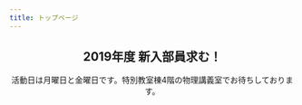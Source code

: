 ```yaml
---
title: トップページ
---
```


<div style="text-align: center;">
<h2>2019年度 新入部員求む！</h2>
活動日は月曜日と金曜日です。特別教室棟4階の物理講義室でお待ちしております。
</div>

<!--日数カウンター-->
<script type="text/javascript" src="/js/count.js" charset="utf-8"></script>
